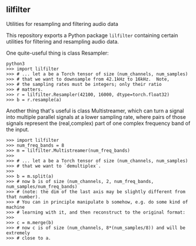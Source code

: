 ## lilfilter

Utilities for resampling and filtering audio data

This repository exports a Python package `lilfilter` containing certain
utilities for filtering and resampling audio data.


One quite-useful thing is class Resampler:
```
python3
>>> import lilfilter
>>> # ... let a be a Torch tensor of size (num_channels, num_samples)
>>> # that we want to downsample from 42.1kHz to 16kHz.  Note,
>>> # the sampling rates must be integers; only their ratio
>>> # matters.
>>> r = lilfilter.Resampler(42100, 16000, dtype=torch.float32)
>>> b = r.resample(a)
```

Another thing that's useful is class Multistreamer, which can turn a
signal into multiple parallel signals at a lower sampling rate, where
pairs of those signals represent the (real,complex) part of one
complex frequency band of the input.
```
>>> import lilfilter
>>> num_freq_bands = 8
>>> m = lilfilter.Multistreamer(num_freq_bands)
>>>
>>> # ... let a be a Torch tensor of size (num_channels, num_samples)
>>> # that we want to `demultiplex`.
>>>
>>> b = m.split(a)
>>> # now b is of size (num_channels, 2, num_freq_bands, num_samples/num_freq_bands)
>>> # (note: the dim of the last axis may be slightly different from that number).
>>> # You can in principle manipulate b somehow, e.g. do some kind of machine
>>> # learning with it, and then reconstruct to the original format:
>>>
>>> c = m.merge(b)
>>> # now c is of size (num_channels, 8*(num_samples/8)) and will be extremely
>>> # close to a.
```


